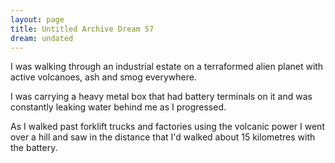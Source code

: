 ```yaml
---
layout: page
title: Untitled Archive Dream 57
dream: undated
---
```


I was walking through an industrial estate on a terraformed alien planet with active volcanoes, ash and smog everywhere.

I was carrying a heavy metal box that had battery terminals on it and was constantly leaking water behind me as I progressed.

As I walked past forklift trucks and factories using the volcanic power I went over a hill and saw in the distance that I'd walked about 15 kilometres with the battery.